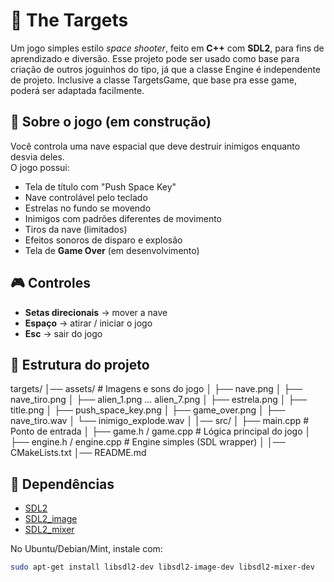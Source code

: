 # 🎯 The Targets

Um jogo simples estilo *space shooter*, feito em **C++** com **SDL2**, para fins de aprendizado e diversão.
Esse projeto pode ser usado como base para criação de outros joguinhos do tipo, já que a classe Engine é independente de projeto. Inclusive a classe TargetsGame, que base pra esse game, poderá ser adaptada facilmente.

## 🚀 Sobre o jogo (em construção)

Você controla uma nave espacial que deve destruir inimigos enquanto desvia deles.  
O jogo possui:

- Tela de título com "Push Space Key"
- Nave controlável pelo teclado
- Estrelas no fundo se movendo
- Inimigos com padrões diferentes de movimento
- Tiros da nave (limitados)
- Efeitos sonoros de disparo e explosão
- Tela de **Game Over** (em desenvolvimento)

## 🎮 Controles

- **Setas direcionais** → mover a nave  
- **Espaço** → atirar / iniciar o jogo  
- **Esc** → sair do jogo  

## 📂 Estrutura do projeto

targets/
│── assets/ # Imagens e sons do jogo
│ ├── nave.png
│ ├── nave_tiro.png
│ ├── alien_1.png ... alien_7.png
│ ├── estrela.png
│ ├── title.png
│ ├── push_space_key.png
│ ├── game_over.png
│ ├── nave_tiro.wav
│ └── inimigo_explode.wav
│
│── src/
│ ├── main.cpp # Ponto de entrada
│ ├── game.h / game.cpp # Lógica principal do jogo
│ ├── engine.h / engine.cpp # Engine simples (SDL wrapper)
│
│── CMakeLists.txt
│── README.md



## 🔧 Dependências

- [SDL2](https://www.libsdl.org/)  
- [SDL2_image](https://www.libsdl.org/projects/SDL_image/)  
- [SDL2_mixer](https://www.libsdl.org/projects/SDL_mixer/)  

No Ubuntu/Debian/Mint, instale com:

```bash
sudo apt-get install libsdl2-dev libsdl2-image-dev libsdl2-mixer-dev
